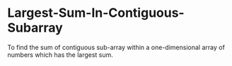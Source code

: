 # Largest-Sum-In-Contiguous-Subarray
To find the sum of contiguous sub-array within a one-dimensional array of numbers which has the largest sum.
